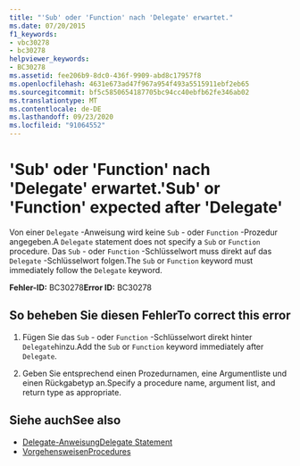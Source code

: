 ```yaml
---
title: "'Sub' oder 'Function' nach 'Delegate' erwartet."
ms.date: 07/20/2015
f1_keywords:
- vbc30278
- bc30278
helpviewer_keywords:
- BC30278
ms.assetid: fee206b9-8dc0-436f-9909-abd8c17957f8
ms.openlocfilehash: 4631e673ad47f967a954f493a5515911ebf2eb65
ms.sourcegitcommit: bf5c5850654187705bc94cc40ebfb62fe346ab02
ms.translationtype: MT
ms.contentlocale: de-DE
ms.lasthandoff: 09/23/2020
ms.locfileid: "91064552"
---
```

# <a name="sub-or-function-expected-after-delegate"></a><span data-ttu-id="85003-102">'Sub' oder 'Function' nach 'Delegate' erwartet.</span><span class="sxs-lookup"><span data-stu-id="85003-102">'Sub' or 'Function' expected after 'Delegate'</span></span>

<span data-ttu-id="85003-103">Von einer `Delegate` -Anweisung wird keine `Sub` - oder `Function` -Prozedur angegeben.</span><span class="sxs-lookup"><span data-stu-id="85003-103">A `Delegate` statement does not specify a `Sub` or `Function` procedure.</span></span> <span data-ttu-id="85003-104">Das `Sub` - oder `Function` -Schlüsselwort muss direkt auf das `Delegate` -Schlüsselwort folgen.</span><span class="sxs-lookup"><span data-stu-id="85003-104">The `Sub` or `Function` keyword must immediately follow the `Delegate` keyword.</span></span>  
  
 <span data-ttu-id="85003-105">**Fehler-ID:** BC30278</span><span class="sxs-lookup"><span data-stu-id="85003-105">**Error ID:** BC30278</span></span>  
  
## <a name="to-correct-this-error"></a><span data-ttu-id="85003-106">So beheben Sie diesen Fehler</span><span class="sxs-lookup"><span data-stu-id="85003-106">To correct this error</span></span>  
  
1. <span data-ttu-id="85003-107">Fügen Sie das `Sub` - oder `Function` -Schlüsselwort direkt hinter `Delegate`hinzu.</span><span class="sxs-lookup"><span data-stu-id="85003-107">Add the `Sub` or `Function` keyword immediately after `Delegate`.</span></span>  
  
2. <span data-ttu-id="85003-108">Geben Sie entsprechend einen Prozedurnamen, eine Argumentliste und einen Rückgabetyp an.</span><span class="sxs-lookup"><span data-stu-id="85003-108">Specify a procedure name, argument list, and return type as appropriate.</span></span>  
  
## <a name="see-also"></a><span data-ttu-id="85003-109">Siehe auch</span><span class="sxs-lookup"><span data-stu-id="85003-109">See also</span></span>

- [<span data-ttu-id="85003-110">Delegate-Anweisung</span><span class="sxs-lookup"><span data-stu-id="85003-110">Delegate Statement</span></span>](../language-reference/statements/delegate-statement.md)
- [<span data-ttu-id="85003-111">Vorgehensweisen</span><span class="sxs-lookup"><span data-stu-id="85003-111">Procedures</span></span>](../programming-guide/language-features/procedures/index.md)
